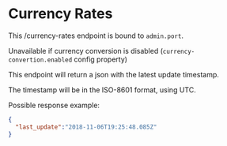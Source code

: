 # Currency Rates

This /currency-rates endpoint is bound to `admin.port`.

Unavailable if currency conversion is disabled (`currency-convertion.enabled` config property)

This endpoint will return a json with the latest update timestamp.

The timestamp will be in the ISO-8601 format, using UTC.

Possible response example:

```json
{
  "last_update":"2018-11-06T19:25:48.085Z"
}
```